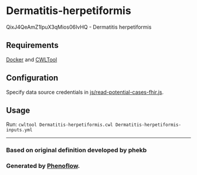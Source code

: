# Dermatitis-herpetiformis

QixJ4QeAmZ1lpuX3qMios06IvHQ - Dermatitis herpetiformis

## Requirements

[Docker](https://docs.docker.com/install/) and [CWLTool](https://github.com/common-workflow-language/cwltool#install)

## Configuration

Specify data source credentials in [js/read-potential-cases-fhir.js](js/read-potential-cases-fhir.js).

## Usage

Run: `cwltool Dermatitis-herpetiformis.cwl Dermatitis-herpetiformis-inputs.yml`

***

### Based on original definition developed by phekb
### Generated by [Phenoflow](https://kclhi.org/phenoflow).
